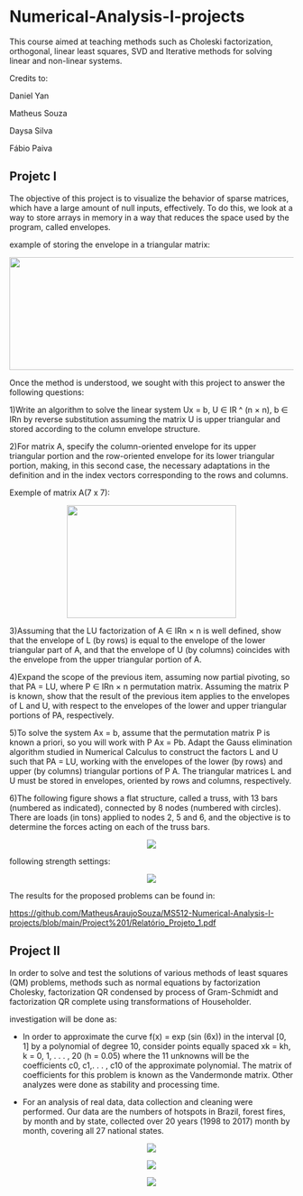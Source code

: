 # Numerical-Analysis-I-projects
This course aimed at teaching methods such as Choleski factorization, orthogonal, linear least squares, SVD and Iterative methods for solving linear and non-linear systems.  


Credits to:

Daniel Yan

Matheus Souza

Daysa Silva

Fábio Paiva


## Projetc I

The objective of this project is to visualize the behavior of sparse matrices, which have a large amount of null inputs, effectively. To do this, we look at a way to store arrays in memory in a way that reduces the space used by the program, called envelopes.

example of storing the envelope in a triangular matrix:
<p align="center">
<img src="https://github.com/MatheusAraujoSouza/MS512-Numerical-Analysis-I-projects/blob/main/captura1.png" width="700" height="200"/> 

Once the method is understood, we sought with this project to answer the following questions:

1)Write an algorithm to solve the linear system Ux = b, U ∈ IR ^ (n × n), b ∈ IRn by reverse substitution assuming the matrix U is upper triangular and stored according to the column envelope structure.

2)For matrix A, specify the column-oriented envelope for its upper triangular portion and the row-oriented envelope for its lower triangular portion, making, in this second case, the necessary adaptations in the definition and in the index vectors corresponding to the rows and columns.

Exemple of matrix A(7 x 7): 
<p align="center">
<img src="https://github.com/MatheusAraujoSouza/MS512-Numerical-Analysis-I-projects/blob/main/matriA2.png" width="300" height="200"/> 


3)Assuming that the LU factorization of A ∈ IRn × n is well defined, show that the envelope of L (by rows) is equal to the envelope of the lower triangular part of A, and that the envelope of U (by columns) coincides with the envelope from the upper triangular portion of A.

4)Expand the scope of the previous item, assuming now partial pivoting, so that PA = LU, where P ∈ IRn × n permutation matrix. Assuming the matrix P is known, show that the result of the previous item applies to the envelopes of L and U, with respect to the envelopes of the lower and upper triangular portions of PA, respectively.

5)To solve the system Ax = b, assume that the permutation matrix P is known a priori, so you will work with P Ax = Pb. Adapt the Gauss elimination algorithm studied in Numerical Calculus to construct the factors L and U such that PA = LU, working with the envelopes of the lower (by rows) and upper (by columns) triangular portions of P A. The triangular matrices L and U must be stored in envelopes, oriented by rows and columns, respectively.

6)The following figure shows a flat structure, called a truss, with 13 bars (numbered as indicated), connected by 8 nodes (numbered with circles). There are loads (in tons) applied to nodes 2, 5 and 6, and the objective is to determine the forces acting on each of the truss bars.

<p align="center">
<img src="https://github.com/MatheusAraujoSouza/MS512-Numerical-Analysis-I-projects/blob/main/estrutura.png"/> 

following strength settings:
  
<p align="center">
<img src="https://github.com/MatheusAraujoSouza/MS512-Numerical-Analysis-I-projects/blob/main/forces%20.png"/> 

The results for the proposed problems can be found in:
  
https://github.com/MatheusAraujoSouza/MS512-Numerical-Analysis-I-projects/blob/main/Project%201/Relatório_Projeto_1.pdf
  
## Project II 
  
In order to solve and test the solutions of various methods of least squares (QM) problems, methods such as normal equations by factorization Cholesky, factorization QR condensed by process of Gram-Schmidt and factorization QR complete using transformations of Householder.
  
investigation will be done as:
  
* In order to approximate the curve f(x) = exp (sin (6x)) in the interval [0, 1] by a polynomial of degree 10, consider points equally spaced xk = kh, k = 0, 1, . . . , 20 (h = 0.05) where the 11 unknowns will be the coefficients c0, c1,. . . , c10 of the approximate polynomial. The matrix of coefficients for this problem is known as the Vandermonde matrix. Other analyzes were done as stability and processing time.
  
* For an analysis of real data, data collection and cleaning were performed. Our data are the numbers of hotspots in Brazil, forest fires, by month and by state, collected over 20 years (1998 to 2017) month by month, covering all 27 national states.
  
<p align="center">
<img src="https://github.com/MatheusAraujoSouza/MS512-Numerical-Analysis-I-projects/blob/main/Project%202/incendios%20.png"/> 


<p align="center">
<img src="https://github.com/MatheusAraujoSouza/MS512-Numerical-Analysis-I-projects/blob/main/Project%202/Realfft.png"/> 
  
  
<p align="center">
<img src="https://github.com/MatheusAraujoSouza/MS512-Numerical-Analysis-I-projects/blob/main/Project%202/imgfft.png"/> 

